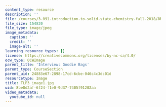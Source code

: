 ```yaml
---
content_type: resource
description: ''
file: /courses/3-091-introduction-to-solid-state-chemistry-fall-2018/8be8d2af6f24f1e09d377405f91202aa_TLP3_image1.jpg
file_size: 154820
file_type: image/jpeg
image_metadata:
  caption: ''
  credit: ''
  image-alt: ''
learning_resource_types: []
license: https://creativecommons.org/licenses/by-nc-sa/4.0/
ocw_type: OCWImage
parent_title: 'Interview: Goodie Bags'
parent_type: CourseSection
parent_uid: 24883e67-2898-17cd-6cbe-046c4c3dc01d
resourcetype: Image
title: TLP3_image1.jpg
uid: 8be8d2af-6f24-f1e0-9d37-7405f91202aa
video_metadata:
  youtube_id: null
---
```

